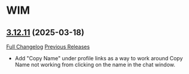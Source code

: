 # WIM

## [3.12.11](https://github.com/Legacy-of-Sylvanaar/wow-instant-messenger/tree/3.12.11) (2025-03-18)
[Full Changelog](https://github.com/Legacy-of-Sylvanaar/wow-instant-messenger/compare/3.12.10...3.12.11) [Previous Releases](https://github.com/Legacy-of-Sylvanaar/wow-instant-messenger/releases)

- Add "Copy Name" under profile links as a way to work around Copy Name not working from clicking on the name in the chat window.  
